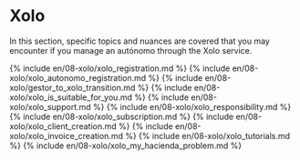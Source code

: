 # Xolo

In this section, specific topics and nuances are covered that you may encounter if you manage an autónomo through the 
Xolo service.

{% include en/08-xolo/xolo_registration.md %}
{% include en/08-xolo/xolo_autonomo_registration.md %}
{% include en/08-xolo/gestor_to_xolo_transition.md %}
{% include en/08-xolo/xolo_is_suitable_for_you.md %}
{% include en/08-xolo/xolo_support.md %}
{% include en/08-xolo/xolo_responsibility.md %}
{% include en/08-xolo/xolo_subscription.md %}
{% include en/08-xolo/xolo_client_creation.md %}
{% include en/08-xolo/xolo_invoice_creation.md %}
{% include en/08-xolo/xolo_tutorials.md %}
{% include en/08-xolo/xolo_my_hacienda_problem.md %}

